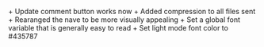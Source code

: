 \+ Update comment button works now
\+ Added compression to all files sent
\+ Rearanged the nave to be more visually appealing
\+ Set a global font variable that is generally easy to read
\+ Set light mode font color to #435787